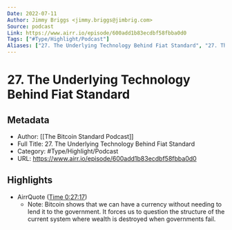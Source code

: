 ```yaml
---
Date: 2022-07-11
Author: Jimmy Briggs <jimmy.briggs@jimbrig.com>
Source: podcast
Link: https://www.airr.io/episode/600add1b83ecdbf58fbba0d0
Tags: ["#Type/Highlight/Podcast"]
Aliases: ["27. The Underlying Technology Behind Fiat Standard", "27. The Underlying Technology Behind Fiat Standard"]
---
```

# 27. The Underlying Technology Behind Fiat Standard

## Metadata
- Author: [[The Bitcoin Standard Podcast]]
- Full Title: 27. The Underlying Technology Behind Fiat Standard
- Category: #Type/Highlight/Podcast
- URL: https://www.airr.io/episode/600add1b83ecdbf58fbba0d0

## Highlights
- AirrQuote ([Time 0:27:17](https://www.airr.io/quote/60123f5ec9f3ab4905f39cfb))
    - Note: Bitcoin shows that we can have a currency without needing to lend it to the government. It forces us to question the structure of the current system where wealth is destroyed when governments fail.
